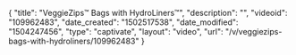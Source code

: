 {
    "title": "VeggieZips&trade; Bags with HydroLiners&trade;",
    "description": "",
    "videoid": "109962483",
    "date_created": "1502517538",
    "date_modified": "1504247456",
    "type": "captivate",
    "layout": "video",
    "url": "\/v\/veggiezips-bags-with-hydroliners\/109962483"
}